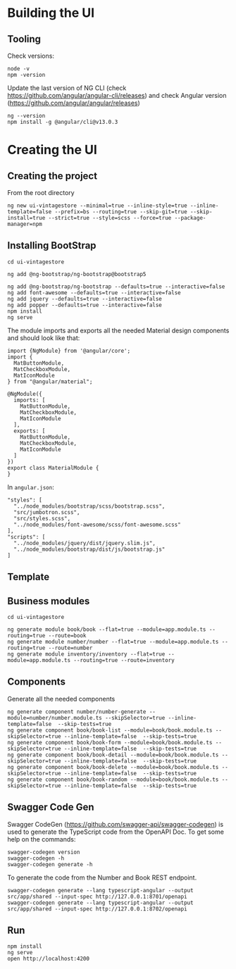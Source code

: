 # Building the UI

## Tooling 

Check versions:

``` 
node -v
npm -version
```

Update the last version of NG CLI  (check https://github.com/angular/angular-cli/releases) and check Angular version (https://github.com/angular/angular/releases)

```
ng --version
npm install -g @angular/cli@v13.0.3
```

# Creating the UI

## Creating the project

From the root directory 

```
ng new ui-vintagestore --minimal=true --inline-style=true --inline-template=false --prefix=bs --routing=true --skip-git=true --skip-install=true --strict=true --style=scss --force=true --package-manager=npm
```

## Installing BootStrap

```
cd ui-vintagestore

ng add @ng-bootstrap/ng-bootstrap@bootstrap5

ng add @ng-bootstrap/ng-bootstrap --defaults=true --interactive=false
ng add font-awesome --defaults=true --interactive=false
ng add jquery --defaults=true --interactive=false
ng add popper --defaults=true --interactive=false
npm install
ng serve
```

The module imports and exports all the needed Material design components and should look like that:

```
import {NgModule} from '@angular/core';
import {
  MatButtonModule,
  MatCheckboxModule,
  MatIconModule
} from "@angular/material";

@NgModule({
  imports: [
    MatButtonModule,
    MatCheckboxModule,
    MatIconModule
  ],
  exports: [
    MatButtonModule,
    MatCheckboxModule,
    MatIconModule
  ]
})
export class MaterialModule {
}
```

In `angular.json`:

``` 
"styles": [
  "../node_modules/bootstrap/scss/bootstrap.scss",
  "src/jumbotron.scss",
  "src/styles.scss",
  "../node_modules/font-awesome/scss/font-awesome.scss"
],
"scripts": [
  "../node_modules/jquery/dist/jquery.slim.js",
  "../node_modules/bootstrap/dist/js/bootstrap.js"
]
```

## Template

## Business modules

```
cd ui-vintagestore

ng generate module book/book --flat=true --module=app.module.ts --routing=true --route=book
ng generate module number/number --flat=true --module=app.module.ts --routing=true --route=number
ng generate module inventory/inventory --flat=true --module=app.module.ts --routing=true --route=inventory
```

## Components

Generate all the needed components

``` 
ng generate component number/number-generate --module=number/number.module.ts --skipSelector=true --inline-template=false  --skip-tests=true
ng generate component book/book-list --module=book/book.module.ts --skipSelector=true --inline-template=false  --skip-tests=true
ng generate component book/book-form --module=book/book.module.ts --skipSelector=true --inline-template=false  --skip-tests=true
ng generate component book/book-detail --module=book/book.module.ts --skipSelector=true --inline-template=false  --skip-tests=true
ng generate component book/book-delete --module=book/book.module.ts --skipSelector=true --inline-template=false  --skip-tests=true
ng generate component book/book-random --module=book/book.module.ts --skipSelector=true --inline-template=false  --skip-tests=true
```

## Swagger Code Gen

Swagger CodeGen (https://github.com/swagger-api/swagger-codegen) is used to generate the TypeScript code from the OpenAPI Doc. 
To get some help on the commands:

```
swagger-codegen version
swagger-codegen -h
swagger-codegen generate -h
```

To generate the code from the Number and Book REST endpoint.

```
swagger-codegen generate --lang typescript-angular --output src/app/shared --input-spec http://127.0.0.1:8701/openapi
swagger-codegen generate --lang typescript-angular --output src/app/shared --input-spec http://127.0.0.1:8702/openapi
```

## Run 

```
npm install
ng serve
open http://localhost:4200
```
